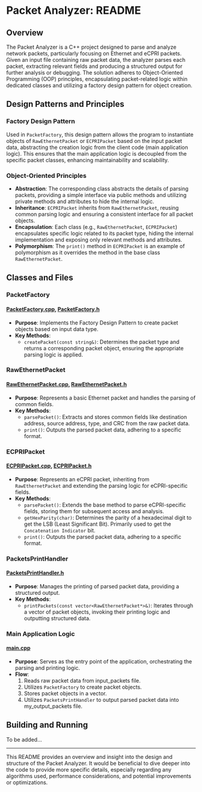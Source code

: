 # Packet Analyzer: README

## Overview

The Packet Analyzer is a C++ project designed to parse and analyze network packets, particularly focusing on Ethernet and eCPRI packets. Given an input file containing raw packet data, the analyzer parses each packet, extracting relevant fields and producing a structured output for further analysis or debugging. The solution adheres to Object-Oriented Programming (OOP) principles, encapsulating packet-related logic within dedicated classes and utilizing a factory design pattern for object creation.

## Design Patterns and Principles

### Factory Design Pattern

Used in `PacketFactory`, this design pattern allows the program to instantiate objects of `RawEthernetPacket` or `ECPRIPacket` based on the input packet data, abstracting the creation logic from the client code (main application logic). This ensures that the main application logic is decoupled from the specific packet classes, enhancing maintainability and scalability.

### Object-Oriented Principles
- **Abstraction**: The corresponding class abstracts the details of parsing packets, providing a simple interface via public methods and utilizing private methods and attributes to hide the internal logic.
- **Inheritance**: `ECPRIPacket` inherits from `RawEthernetPacket`, reusing common parsing logic and ensuring a consistent interface for all packet objects.
- **Encapsulation**: Each class (e.g., `RawEthernetPacket`, `ECPRIPacket`) encapsulates specific logic related to its packet type, hiding the internal implementation and exposing only relevant methods and attributes.
- **Polymorphism**: The `print()` method in `ECPRIPacket` is an example of polymorphism as it overrides the method in the base class `RawEthernetPacket`.
## Classes and Files

### PacketFactory

#### [PacketFactory.cpp](PacketFactory.cpp), [PacketFactory.h](PacketFactory.h)

- **Purpose**: Implements the Factory Design Pattern to create packet objects based on input data type.
- **Key Methods**:
  - `createPacket(const string&)`: Determines the packet type and returns a corresponding packet object, ensuring the appropriate parsing logic is applied.

### RawEthernetPacket

#### [RawEthernetPacket.cpp](RawEthernetPacket.cpp), [RawEthernetPacket.h](RawEthernetPacket.h)

- **Purpose**: Represents a basic Ethernet packet and handles the parsing of common fields.
- **Key Methods**:
  - `parsePacket()`: Extracts and stores common fields like destination address, source address, type, and CRC from the raw packet data.
  - `print()`: Outputs the parsed packet data, adhering to a specific format.

  
### ECPRIPacket

#### [ECPRIPacket.cpp](ECPRIPacket.cpp), [ECPRIPacket.h](ECPRIPacket.h)

- **Purpose**: Represents an eCPRI packet, inheriting from `RawEthernetPacket` and extending the parsing logic for eCPRI-specific fields.
- **Key Methods**:
  - `parsePacket()`: Extends the base method to parse eCPRI-specific fields, storing them for subsequent access and analysis.
  - `getHexParity(char)`: Determines the parity of a hexadecimal digit to get the LSB (Least Significant Bit). Primarily used to get the `Concatenation Indicator` bit.
  - `print()`: Outputs the parsed packet data, adhering to a specific format.


### PacketsPrintHandler

#### [PacketsPrintHandler.h](PacketsPrintHandler.h)

- **Purpose**: Manages the printing of parsed packet data, providing a structured output.
- **Key Methods**:
  - `printPackets(const vector<RawEthernetPacket*>&)`: Iterates through a vector of packet objects, invoking their printing logic and outputting structured data.

### Main Application Logic

#### [main.cpp](main.cpp)

- **Purpose**: Serves as the entry point of the application, orchestrating the parsing and printing logic.
- **Flow**:
  1. Reads raw packet data from input_packets file.
  2. Utilizes `PacketFactory` to create packet objects.
  3. Stores packet objects in a vector.
  4. Utilizes `PacketsPrintHandler` to output parsed packet data into my_output_packets file.

## Building and Running

To be added...

---
This README provides an overview and insight into the design and structure of the Packet Analyzer. It would be beneficial to dive deeper into the code to provide more specific details, especially regarding any algorithms used, performance considerations, and potential improvements or optimizations.
